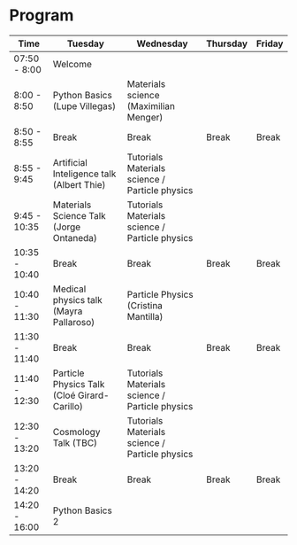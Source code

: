 # Program


| Time  | Tuesday | Wednesday | Thursday | Friday |
| ------------- | ------------- | ------------- | ------------- | ------------- |
| 07:50 - 8:00  | Welcome  | | | |
| 8:00 - 8:50  | Python Basics (Lupe Villegas)  | Materials science (Maximilian Menger)	| | |
| 8:50 - 8:55  |  Break | Break | Break | Break |
| 8:55 - 9:45 | Artificial Inteligence talk (Albert Thie)  | Tutorials Materials science / Particle physics| | |
| 9:45 - 10:35  | Materials Science Talk (Jorge Ontaneda)  | Tutorials Materials science / Particle physics| | |
| 10:35 - 10:40  |  Break | Break | Break | Break |
| 10:40 - 11:30  | Medical physics talk (Mayra Pallaroso) | Particle Physics (Cristina Mantilla) | | |
| 11:30 - 11:40  |  Break | Break | Break| Break|
| 11:40 - 12:30  | Particle Physics Talk (Cloé Girard-Carillo) |Tutorials Materials science / Particle physics | | |
| 12:30 - 13:20  | Cosmology Talk (TBC)  | Tutorials Materials science / Particle physics | | |
| 13:20 - 14:20  |  Break | Break | Break | Break |
| 14:20 - 16:00  | Python Basics 2 | | | |

